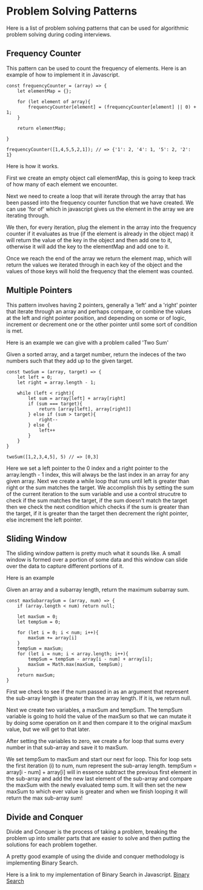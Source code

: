 # Problem Solving Patterns
Here is a list of problem solving patterns that can be used for algorithmic
problem solving during coding interviews.

## Frequency Counter
This pattern can be used to count the frequency of elements. Here is an example of how to implement it in Javascript.


```
const frequencyCounter = (array) => {
    let elementMap = {};

    for (let element of array){
        frequencyCounter[element] = (frequencyCounter[element] || 0) + 1;
    }

    return elementMap;

}

frequencyCounter([1,4,5,5,2,1]); // => {'1': 2, '4': 1, '5': 2, '2': 1}
```
Here is how it works.

First we create an empty object call elementMap, this is going to keep track of how many of each element we encounter.

Next we need to create a loop that will iterate through the array that has been passed into the frequency counter function that we have created. We can use 'for of' which in javascript gives us the element in the array we are iterating through. 

We then, for every iteration, plug the element in the array into the frequency counter if it evaluates as true (if the element is already in the object map) it will return the value of the key in the object and then add one to it, otherwise it will add the key to the elementMap and add one to it.

Once we reach the end of the array we return the element map, which will return the values we iterated through in each key of the object and the values of those keys will hold the frequency that the element was counted.

## Multiple Pointers
This pattern involves having 2 pointers, generally a 'left' and a 'right' pointer that iterate through an array and perhaps compare, or combine the values at the left and right pointer position, and depending on some or of logic, increment or decrement one or the other pointer until some sort of condition is met.

Here is an example we can give with a problem called 'Two Sum'

Given a sorted array, and a target number, return the indeces of the two numbers such that they add up to the given target.

```
const twoSum = (array, target) => {
    let left = 0;
    let right = array.length - 1;

    while (left < right){
        let sum = array[left] + array[right]
        if (sum === target){
            return [array[left], array[right]]
        } else if (sum > target){
            right--
        } else {
            left++
        }
    }
}

twoSum([1,2,3,4,5], 5) // => [0,3]
```
Here we set a left pointer to the 0 index and a right pointer to the array.length - 1 index, this will always be the last index in an array for any given array. 
Next we create a while loop that runs until left is greater than right or the sum matches the target. We accomplish this by setting the sum of the current iteration to the sum variable and use a control strucutre to check if the sum matches the target, if the sum doesn't match the target then we check the next condition which checks if the sum is greater than the target, if it is greater than the target then decrement the right pointer, else increment the left pointer.


## Sliding Window

The sliding window pattern is pretty much what it sounds like. A small window is formed over a portion of some data and this window can slide over the data to capture different portions of it. 

Here is an example

Given an array and a subarray length, return the maximum subarray sum.

```
const maxSubarraySum = (array, num) => {
    if (array.length < num) return null;

    let maxSum = 0;
    let tempSum = 0;

    for (let i = 0; i < num; i++){
        maxSum += array[i]
    }
    tempSum = maxSum;
    for (let i = num; i < array.length; i++){
        tempSum = tempSum - array[i - num] + array[i];
        maxSum = Math.max(maxSum, tempSum);
    }
    return maxSum;
}
```
First we check to see if the num passed in as an argument that represent the sub-array length is greater than the array length. If it is, we return null.

Next we create two variables, a maxSum and tempSum. The tempSum variable is going to hold the value of the maxSum so that we can mutate it by doing some operation on it and then compare it to the original maxSum value, but we will get to that later.

After setting the variables to zero, we create a for loop that sums every number in that sub-array and save it to maxSum.

We set tempSum to maxSum and start our next for loop.
This for loop sets the first iteration (i) to num, num represent the sub-array length. 
tempSum = array[i - num] + array[i] will in essence subtract the previous first element in the sub-array and add the new last element of the sub-array and compare the maxSum with the newly evaluated temp sum. It will then set the new maxSum to which ever value is greater and when we finish looping it will return the max sub-array sum!

## Divide and Conquer

Divide and Conquer is the process of taking a problem, breaking the problem up into smaller parts that are easier to solve and then putting the solutions for each problem together.

A pretty good example of using the divide and conquer methodology is implementing Binary Search.

Here is a link to my implementation of Binary Search in Javascript.
[Binary Search](https://github.com/othaderek/DSAInJavascript/blob/master/algorithms/binarySearch.js "Binary Search")